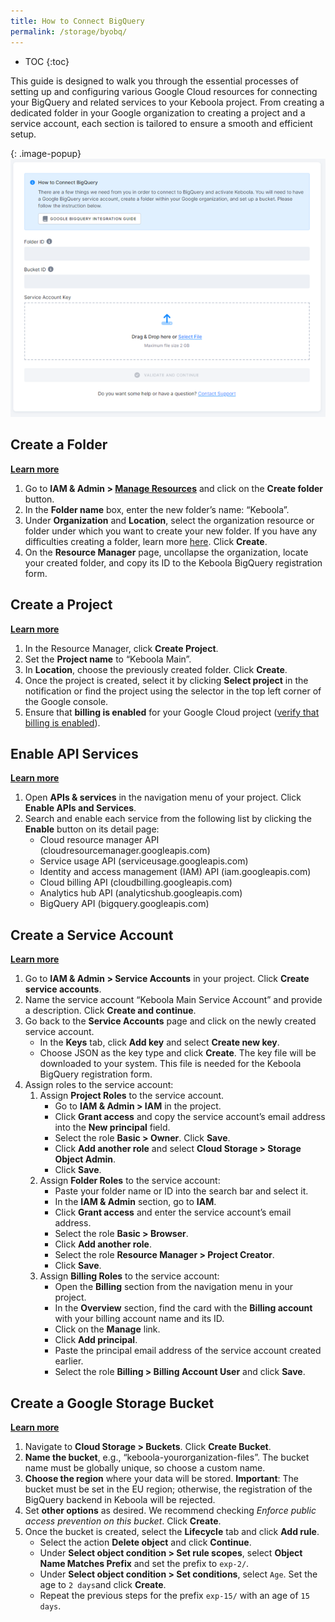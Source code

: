 ```yaml
---
title: How to Connect BigQuery
permalink: /storage/byobq/
---
```


* TOC
{:toc}

This guide is designed to walk you through the essential processes of setting up and configuring various Google Cloud resources for connecting your BigQuery 
and related services to your Keboola project. From creating a dedicated folder in your Google organization to creating a project and a service account, 
each section is tailored to ensure a smooth and efficient setup.

{: .image-popup}
![How to connect BigQuery](/storage/byobq/pic.png)

## Create a Folder 
[**Learn more**](https://cloud.google.com/resource-manager/docs/creating-managing-folders)

1.	Go to **IAM & Admin > [Manage Resources](https://console.cloud.google.com/cloud-resource-manager)** and click on the **Create folder** button.
2.	In the **Folder name** box, enter the new folder’s name: “Keboola”.
3.	Under **Organization** and **Location**, select the organization resource or folder under which you want to create your new folder. If you have any difficulties creating a folder, learn more [here](https://cloud.google.com/resource-manager/docs/creating-managing-folders#folder-permissions). Click **Create**.
4.	On the **Resource Manager** page, uncollapse the organization, locate your created folder, and copy its ID to the Keboola BigQuery registration form.

## Create a Project 
[**Learn more**](https://cloud.google.com/resource-manager/docs/creating-managing-projects#creating_a_project)

1.	In the Resource Manager, click **Create Project**.
2.	Set the **Project name** to “Keboola Main”.
3.	In **Location**, choose the previously created folder. Click **Create**.
4.	Once the project is created, select it by clicking **Select project** in the notification or find the project using the selector in the top left corner of the Google console.
5.	Ensure that **billing is enabled** for your Google Cloud project ([verify that billing is enabled](https://cloud.google.com/billing/docs/how-to/verify-billing-enabled#console)).

## Enable API Services 
[**Learn more**](https://cloud.google.com/endpoints/docs/openapi/enable-api#enabling_an_api)

1.	Open **APIs & services** in the navigation menu of your project. Click **Enable APIs and Services**.
2.	Search and enable each service from the following list by clicking the **Enable** button on its detail page:
    - Cloud resource manager API (cloudresourcemanager.googleapis.com)
    - Service usage API (serviceusage.googleapis.com)
    - Identity and access management (IAM) API (iam.googleapis.com)
    - Cloud billing API (cloudbilling.googleapis.com)
    - Analytics hub API (analyticshub.googleapis.com)
    - BigQuery API (bigquery.googleapis.com)

## Create a Service Account 
[**Learn more**](https://cloud.google.com/iam/docs/service-accounts-create#creating)

1.	Go to **IAM & Admin > Service Accounts** in your project. Click **Create service accounts**. 
2.	Name the service account “Keboola Main Service Account” and provide a description. Click **Create and continue**.
3.	Go back to the **Service Accounts** page and click on the newly created service account.
    - In the **Keys** tab, click **Add key** and select **Create new key**.
    - Choose JSON as the key type and click **Create**. The key file will be downloaded to your system. This file is needed for the Keboola BigQuery registration form.
4.	Assign roles to the service account:    
    1. Assign **Project Roles** to the service account.
        - Go to **IAM & Admin > IAM** in the project.
        - Click **Grant access** and copy the service account’s email address into the **New principal** field.
        - Select the role **Basic > Owner**. Click **Save**.
        - Click **Add another role** and select **Cloud Storage > Storage Object Admin**.
        - Click **Save**.
    2. Assign **Folder Roles** to the service account:
        - Paste your folder name or ID into the search bar and select it.
        - In the **IAM & Admin** section, go to **IAM**.
        - Click **Grant access** and enter the service account’s email address.
        - Select the role **Basic > Browser**.
        - Click **Add another role**.
        - Select the role **Resource Manager > Project Creator**.
        - Click **Save**.
    3. Assign **Billing Roles** to the service account:
        - Open the **Billing** section from the navigation menu in your project.
        - In the **Overview** section, find the card with the **Billing account** with your billing account name and its ID.
        - Click on the **Manage** link.
        - Click **Add principal**.
        - Paste the principal email address of the service account created earlier.
        - Select the role **Billing > Billing Account User** and click **Save**.

## Create a Google Storage Bucket 
[**Learn more**](https://cloud.google.com/storage/docs/creating-buckets#create_a_new_bucket)

1.	Navigate to **Cloud Storage > Buckets**. Click **Create Bucket**.
2.	**Name the bucket**, e.g., “keboola-yourorganization-files”. The bucket name must be globally unique, so choose a custom name.
3.	**Choose the region** where your data will be stored. **Important**: The bucket must be set in the EU region; otherwise, the registration of the BigQuery backend in Keboola will be rejected.
4.	Set **other options** as desired. We recommend checking _Enforce public access prevention on this bucket_. Click **Create**.
5.	Once the bucket is created, select the **Lifecycle** tab and click **Add rule**.
    - Select the action **Delete object** and click **Continue**.
    - Under **Select object condition > Set rule scopes**, select **Object Name Matches Prefix** and set the prefix to `exp-2/`.
    - Under **Select object condition > Set conditions**, select `Age`. Set the age to `2 days`and click **Create**.
    - Repeat the previous steps for the prefix `exp-15/` with an age of `15 days`.
